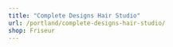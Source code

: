 ```yaml
---
title: "Complete Designs Hair Studio"
url: /portland/complete-designs-hair-studio/
shop: Friseur
---
```

